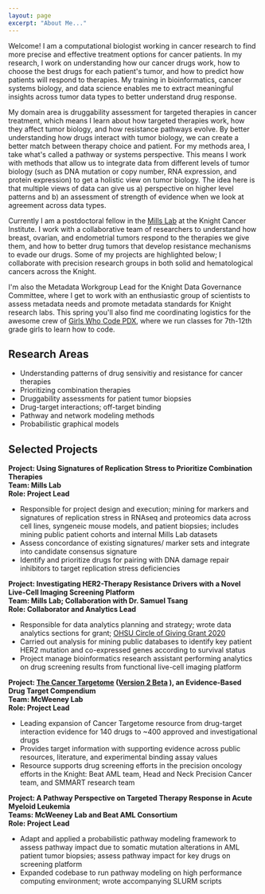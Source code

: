 ```yaml
---
layout: page
excerpt: "About Me..."
---
```


Welcome! I am a computational biologist working in cancer research to find more precise and effective treatment options for cancer patients. In my research, I work on understanding how our cancer drugs work, how to choose the best drugs for each patient's tumor, and how to predict how patients will respond to therapies. My training in bioinformatics, cancer systems biology, and data science enables me to extract meaningful insights across tumor data types to better understand drug response. 

My domain area is druggability assessment for targeted therapies in cancer treatment, which means I learn about how targeted therapies work, how they affect tumor biology, and how resistance pathways evolve. By better understanding how drugs interact with tumor biology, we can create a better match between therapy choice and patient. For my methods area, I take what's called a pathway or systems perspective. This means I work with methods that allow us to integrate data from different levels of tumor biology (such as DNA mutation or copy number, RNA expression, and protein expression) to get a holistic view on tumor biology. The idea here is that multiple views of data can give us a) perspective on higher level patterns and b) an assessment of strength of evidence when we look at agreement across data types. 

Currently I am a postdoctoral fellow in the [Mills Lab](https://www.ohsu.edu/school-of-medicine/mills-lab/people) at the Knight Cancer Institute. I work with a collaborative team of researchers to understand how breast, ovarian, and endometrial tumors respond to the therapies we give them, and how to better drug tumors that develop resistance mechanisms to evade our drugs. Some of my projects are highlighted below; I collaborate with precision research groups in both solid and hematological cancers across the Knight. 


I'm also the Metadata Workgroup Lead for the Knight Data Governance Committee, where I get to work with an enthusiastic group of scientists to assess metadata needs and promote metadata standards for Knight research labs. This spring you'll also find me coordinating logistics for the awesome crew of [Girls Who Code PDX](https://gwcpdx.github.io/), where we run classes for 7th-12th grade girls to learn how to code.

## Research Areas
* Understanding patterns of drug sensivitiy and resistance for cancer therapies
* Prioritizing combination therapies
* Druggability assessments for patient tumor biopsies
* Drug-target interactions; off-target binding
* Pathway and network modeling methods
* Probabilistic graphical models

## Selected Projects
**Project: Using Signatures of Replication Stress to Prioritize Combination Therapies**<br/>
**Team: Mills Lab**<br/>
**Role: Project Lead**<br/>
* Responsible for project design and execution; mining for markers and signatures of replication stress in RNAseq and proteomics data across cell lines, syngeneic mouse models, and patient biopsies; includes mining public patient cohorts and internal Mills Lab datasets
* Assess concordance of existing signatures/ marker sets and integrate into candidate consensus signature
* Identify and prioritize drugs for pairing with DNA damage repair inhibitors to target replication stress deficiencies

**Project: Investigating HER2-Therapy Resistance Drivers with a Novel Live-Cell Imaging Screening Platform**<br/>
**Team: Mills Lab; Collaboration with Dr. Samuel Tsang**<br/>
**Role: Collaborator and Analytics Lead**<br/>
* Responsible for data analytics planning and strategy; wrote data analytics sections for grant; [OHSU Circle of Giving Grant 2020](https://www.ohsu.edu/womens-health/circle-giving) 
* Carried out analysis for mining public databases to identify key patient HER2 mutation and co-expressed genes according to survival status  
* Project manage bioinformatics research assistant performing analytics on drug screening results from functional live-cell imaging platform  

**Project: [The Cancer Targetome](https://github.com/ablucher/The-Cancer-Targetome) ([Version 2 Beta](https://github.com/ablucher/The-Cancer-Targetome/tree/beta-V2) ), an Evidence-Based Drug Target Compendium**<br/>
**Team: McWeeney Lab**<br/>
**Role: Project Lead**<br/>
* Leading expansion of Cancer Targetome resource from drug-target interaction evidence for 140 drugs to ~400 approved and investigational drugs  
* Provides target information with supporting evidence across public resources, literature, and experimental binding assay values  
* Resource supports drug screening efforts in the precision oncology efforts in the Knight: Beat AML team, Head and Neck Precision Cancer team, and SMMART research team

**Project: A Pathway Perspective on Targeted Therapy Response in Acute Myeloid Leukemia**<br/>
**Teams: McWeeney Lab and Beat AML Consortium**<br/>
**Role: Project Lead**<br/>
* Adapt and applied a probabilistic pathway modeling framework to assess pathway impact due to somatic mutation alterations in AML patient tumor biopsies; assess pathway impact for key drugs on screening platform  
* Expanded codebase to run pathway modeling on high performance computing environment; wrote accompanying SLURM scripts  




